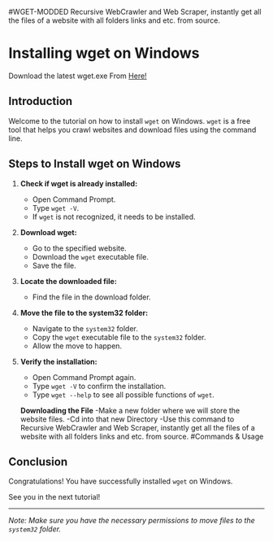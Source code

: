 #WGET-MODDED
Recursive WebCrawler and Web Scraper, instantly get all the files of a website with all folders links and etc. from source. 

# Installing wget on Windows
Download the latest wget.exe From <a href='https://eternallybored.org/misc/wget/'>Here!</a>
## Introduction
Welcome to the tutorial on how to install `wget` on Windows. `wget` is a free tool that helps you crawl websites and download files using the command line.

## Steps to Install wget on Windows

1. **Check if wget is already installed:**
    - Open Command Prompt.
    - Type `wget -V`.
    - If `wget` is not recognized, it needs to be installed.

2. **Download wget:**
    - Go to the specified website.
    - Download the `wget` executable file.
    - Save the file.

3. **Locate the downloaded file:**
    - Find the file in the download folder.

4. **Move the file to the system32 folder:**
    - Navigate to the `system32` folder.
    - Copy the `wget` executable file to the `system32` folder.
    - Allow the move to happen.

5. **Verify the installation:**
    - Open Command Prompt again.
    - Type `wget -V` to confirm the installation.
    - Type `wget --help` to see all possible functions of `wget`.
  
   **Downloading the File**
   -Make a new folder where we will store the website files.
   -Cd into that new Directory
   -Use this command to Recursive WebCrawler and Web Scraper, instantly get all the files of a website with all folders links and etc. from source.
   #Commands & Usage

## Conclusion
Congratulations! You have successfully installed `wget` on Windows. 

See you in the next tutorial!

---

*Note: Make sure you have the necessary permissions to move files to the `system32` folder.*
